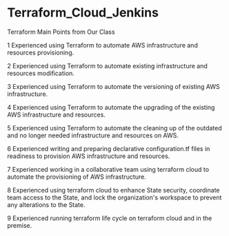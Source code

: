 # Terraform_Cloud_Jenkins

Terraform Main Points from Our Class

1 Experienced using Terraform to automate AWS infrastructure and resources provisioning. 

2 Experienced using Terraform to automate existing infrastructure and resources modification.

3 Experienced using Terraform to automate the versioning of existing AWS infrastructure.

4 Experienced using Terraform to automate the upgrading of the existing AWS infrastructure and resources.

5 Experienced using Terraform to automate the cleaning up of the outdated and no longer needed infrastructure and resources on AWS.

6 Experienced writing and preparing declarative configuration.tf files in readiness to provision AWS infrastructure and resources. 

7 Experienced working in a collaborative team using terraform cloud to automate the provisioning of AWS infrastructure. 

8 Experienced using terraform cloud to enhance State security, coordinate team access to the State, and lock the organization's workspace to prevent any alterations to the State.

9 Experienced running terraform life cycle on terraform cloud and in the premise.

